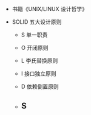 - 书籍《UNIX/LINUX 设计哲学》

- SOLID 五大设计原则

  - S 单一职责
  - O 开闭原则
  - L 李氏替换原则
  - I 接口独立原则
  - D 依赖倒置原则

  - ## S
